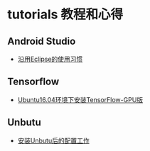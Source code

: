 # tutorials 教程和心得
## Android Studio
- [沿用Eclipse的使用习惯](https://github.com/junkfei/tutorials/blob/master/Android%20studio/%E6%B2%BF%E7%94%A8Eclipse%E7%9A%84%E4%BD%BF%E7%94%A8%E4%B9%A0%E6%83%AF.md)
## Tensorflow
- [Ubuntu16.04环境下安装TensorFlow-GPU版](https://github.com/junkfei/tutorials/blob/master/Tensorflow/Ubuntu16.04%E7%8E%AF%E5%A2%83%E4%B8%8B%E5%AE%89%E8%A3%85TensorFlow-GPU%E7%89%88.md)
## Unbutu
- [安装Unbutu后的配置工作](https://github.com/junkfei/tutorials/blob/master/Ubuntu/%E5%AE%89%E8%A3%85Unbutu%E5%90%8E%E7%9A%84%E9%85%8D%E7%BD%AE%E5%B7%A5%E4%BD%9C.md)
